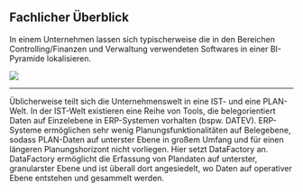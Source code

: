 ## Fachlicher Überblick

In einem Unternehmen lassen sich typischerweise die in den Bereichen Controlling/Finanzen und Verwaltung verwendeten Softwares in einer BI-Pyramide lokalisieren.



![](/Pictures/Grundlagen/Fachlicher-Überblick/BI_Pyramide.png)

---

Üblicherweise teilt sich die Unternehmenswelt in eine IST- und eine PLAN-Welt. In der IST-Welt existieren eine Reihe von Tools, die belegorientiert Daten auf Einzelebene in ERP-Systemen vorhalten \(bspw. DATEV\). ERP-Systeme ermöglichen sehr wenig Planungsfunktionalitäten auf Belegebene, sodass PLAN-Daten auf unterster Ebene in großem Umfang und für einen längeren Planungshorizont nicht vorliegen. Hier setzt DataFactory an. DataFactory ermöglicht die Erfassung von Plandaten auf unterster, granularster Ebene und ist überall dort angesiedelt, wo Daten auf operativer Ebene entstehen und gesammelt werden.

